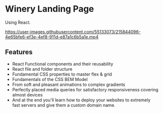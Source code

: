 # Winery Landing Page
Using React.

https://user-images.githubusercontent.com/55133073/215844096-4e65bfe6-ef3e-4ef8-911d-e87a1c6b5a1e.mp4

## Features
- React Functional components and their reusability
- React file and folder structure
- Fundamental CSS properties to master flex & grid
- Fundamentals of the CSS BEM Model
- From soft and pleasant animations to complex gradients
- Perfectly placed media queries for satisfactory responsiveness covering almost devices
- And at the end you'll learn how to deploy your websites to extremely fast servers and give them a custom domain name.
